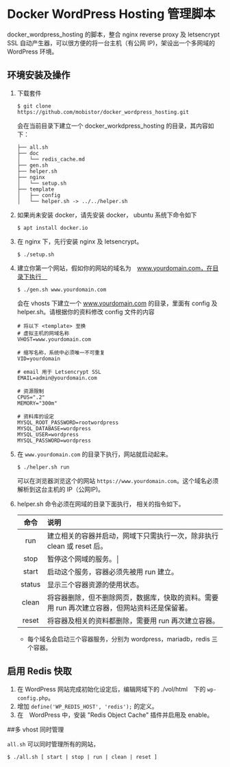 # Docker WordPress Hosting 管理脚本

docker_wordpress_hosting 的脚本，整合 nginx reverse proxy 及 letsencrypt SSL 自动产生器，可以很方便的将一台主机（有公网 IP)，架设出一个多网域的 WordPress 环境。

## 环境安装及操作
1. 下载套件

	```
	$ git clone https://github.com/mobistor/docker_wordpress_hosting.git
	```
	会在当前目录下建立一个 docker_workdpress_hosting 的目录，其内容如下：
	
	
	```
	├── all.sh
	├── doc
	│   └── redis_cache.md
	├── gen.sh
	├── helper.sh
	├── nginx
	│   └── setup.sh
	├── template
	│   ├── config
	│   └── helper.sh -> ../../helper.sh
	```

2. 如果尚未安装 docker，请先安装 docker， ubuntu 系统下命令如下
	
	```
	$ apt install docker.io
	```
	
3. 在 nginx 下，先行安装 nginx 及 letsencrypt。

	```
	$ ./setup.sh
	```
3. 建立你第一个网站，假如你的网站的域名为　www.yourdomain.com，在目录下执行　
	
	```
	$ ./gen.sh www.yourdomain.com
	```
	会在 vhosts 下建立一个 www.yourdomain.com 的目录，里面有 config 及  helper.sh。请根据你的资料修改 config 文件的内容
	
	```
	# 将以下 <template> 至换
	# 虚拟主机的网域名称
	VHOST=www.yourdomain.com
	
	# 缩写名称，系统中必须唯一不可重复
	VID=yourdomain
	
	# email 用于 Letsencrypt SSL
	EMAIL=admin@yourdomain.com
	
	# 资源限制
	CPUS=".2"
	MEMORY="300m"
	
	# 资料库的设定
	MYSQL_ROOT_PASSWORD=rootwordpress
	MYSQL_DATABASE=wordpress
	MYSQL_USER=wordpress
	MYSQL_PASSWORD=wordpress
	```
4. 在 `www.yourdomain.com` 的目录下执行，网站就启动起来。
   
   ```
   $ ./helper.sh run
   ```
   可以在浏览器浏览这个的网站 `https://www.yourdomain.com`。这个域名必须解析到这台主机的 IP（公网IP)。

5. helper.sh 命令必须在网域的目录下面执行， 相关的指令如下。

   | 命令 |说明 |
   |:---:|:----|
   |run|建立相关的容器并启动，网域下只需执行一次，除非执行 clean 或 reset 后。|
   |stop|暂停这个网域的服务。│
   |start|启动这个服务，容器必须先被用 run 建立。|
   |status|显示三个容器资源的使用状态。 |
   |clean|将容器删除，但不删除网页，数据库，快取的资料。需要用 run 再次建立容器，但网站资料还是保留著。|
   |reset|将容器及相关的资料都删除，需要用 run 再次建立容器。 |
   
   * 每个域名会启动三个容器服务，分别为 wordpress，mariadb，redis 三个容器。
   
## 启用 Redis 快取
1. 在 WordPress 网站完成初始化设定后，编辑网域下的 ./vol/html　下的 `wp-config.php`。
2. 增加 `define('WP_REDIS_HOST', 'redis');` 的定义。
3. 在　WordPress 中，安装 "Redis Object Cache" 插件并启用及 enable。


##多 vhost 同时管理

`all.sh` 可以同时管理所有的网站，

```
$ ./all.sh [ start | stop | run | clean | reset ]
```

